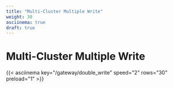 ```yaml
---
title: "Multi-Cluster Multiple Write"
weight: 30
asciinema: true
draft: true
---
```


# Multi-Cluster Multiple Write

{{< asciinema key="/gateway/double_write"  speed="2" rows="30" preload="1" >}}
